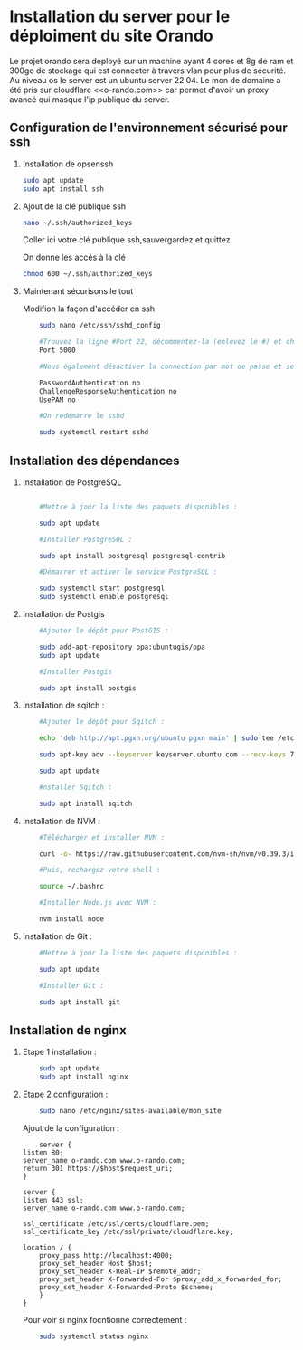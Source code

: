 # Installation du server pour le déploiment du site Orando

Le projet orando sera deployé sur un machine ayant 4 cores et 8g de ram et 300go de stockage qui est connecter à travers vlan pour plus de sécurité. Au niveau os le server est un ubuntu server 22.04. Le mon de domaine a été pris sur cloudflare <<o-rando.com>> car permet d'avoir un proxy avancé qui masque l'ip publique du server.

## Configuration de l'environnement sécurisé pour ssh

1.  Installation de opsenssh

    ```bash
    sudo apt update
    sudo apt install ssh
    ```

2.  Ajout de la clé publique ssh

    ```bash
    nano ~/.ssh/authorized_keys
    ```

    Coller ici votre clé publique ssh,sauvergardez et quittez

    On donne les accés à la clé

    ```bash
    chmod 600 ~/.ssh/authorized_keys
    ```

3.  Maintenant sécurisons le tout

    Modifion la façon d'accéder en ssh

    ```bash
        sudo nano /etc/ssh/sshd_config

        #Trouvez la ligne #Port 22, décommentez-la (enlevez le #) et changez le numéro de port en un port de votre choix, par exemple :
        Port 5000

        #Nous également désactiver la connection par mot de passe et seulement laisser par clé-ssh

        PasswordAuthentication no
        ChallengeResponseAuthentication no
        UsePAM no

        #On redemarre le sshd

        sudo systemctl restart sshd
    ```

## Installation des dépendances

1. Installation de PostgreSQL

   ```bash

       #Mettre à jour la liste des paquets disponibles :

       sudo apt update

       #Installer PostgreSQL :

       sudo apt install postgresql postgresql-contrib

       #Démarrer et activer le service PostgreSQL :

       sudo systemctl start postgresql
       sudo systemctl enable postgresql


   ```

2. Installation de Postgis

    ```bash
        #Ajouter le dépôt pour PostGIS :

        sudo add-apt-repository ppa:ubuntugis/ppa
        sudo apt update

        #Installer Postgis

        sudo apt install postgis

    ```

3. Installation de sqitch :

    ```bash
        #Ajouter le dépôt pour Sqitch :

        echo 'deb http://apt.pgxn.org/ubuntu pgxn main' | sudo tee /etc/apt/sources.list.d/pgxn.list

        sudo apt-key adv --keyserver keyserver.ubuntu.com --recv-keys 7FCC7D46ACCC4CF8

        sudo apt update

        #nstaller Sqitch :

        sudo apt install sqitch

    ```

4. Installation de NVM :

    ```bash
        #Télécharger et installer NVM :

        curl -o- https://raw.githubusercontent.com/nvm-sh/nvm/v0.39.3/install.sh | bash

        #Puis, rechargez votre shell :

        source ~/.bashrc

        #Installer Node.js avec NVM :

        nvm install node

    ```

5. Installation de Git :

    ```bash
        #Mettre à jour la liste des paquets disponibles :

        sudo apt update

        #Installer Git :

        sudo apt install git

    ```

## Installation de nginx 

1. Etape 1 installation :

    ```bash
        sudo apt update
        sudo apt install nginx
    ```

2. Etape 2 configuration :

    ```bash
        sudo nano /etc/nginx/sites-available/mon_site
    ```

    Ajout de la configuration :

    ```plaintext
        server {
    listen 80;
    server_name o-rando.com www.o-rando.com;
    return 301 https://$host$request_uri;
    }

    server {
    listen 443 ssl;
    server_name o-rando.com www.o-rando.com;

    ssl_certificate /etc/ssl/certs/cloudflare.pem;
    ssl_certificate_key /etc/ssl/private/cloudflare.key;

    location / {
        proxy_pass http://localhost:4000;
        proxy_set_header Host $host;
        proxy_set_header X-Real-IP $remote_addr;
        proxy_set_header X-Forwarded-For $proxy_add_x_forwarded_for;
        proxy_set_header X-Forwarded-Proto $scheme;
        }
    }

    ```

    Pour voir si nginx focntionne correctement :

    ```bash
        sudo systemctl status nginx
    ```
